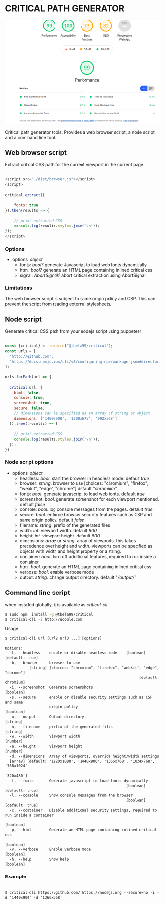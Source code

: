 # CRITICAL PATH GENERATOR

![screenshot](https://raw.githubusercontent.com/tbela99/critical/master/screenshot.png)

Critical path generator tools. Provides a web browser script, a node script and a command line tool.

## Web browser script

Extract critical CSS path for the current viewport in the current page.
```javascript

<script src="./dist/browser.js"></script>
<script>
    
critical.extract({
   
    fonts: true
}).then(results => {
    
    // print extracted CSS
    console.log(results.styles.join('\n'));
});
</script>
```

### Options

- options: _object_
  - fonts: _bool?_ generate Javascript to load web fonts dynamically
  - html: _bool?_ generate an HTML page containing inlined critical css
  - signal: _AbortSignal?_ abort critical extraction using AbortSignal

### Limitations

The web browser script is subject to same origin policy and CSP. 
This can prevent the script from reading external stylesheets.

## Node script

Generate critical CSS path from your nodejs script using puppeteer

```javascript

const {critical} =  require("@tbela99/critical");
const urls = [
  'http://github.com',
  'https://docs.npmjs.com/cli/v8/configuring-npm/package-json#directories'
];

urls.forEach(url => {

  critical(url, {
    html: false,
    console: true,
    screenshot: true,
    secure: false,
    // dimensions can be specified as an array of string or object
    dimensions: ['1400x900', '1200x675', '992x558']
  }).then((results) => {

    // print extracted CSS
    console.log(results.styles.join('\n'));
  });
})

```

### Node script options

- options: _object_
  - headless: _bool_. start the browser in headless mode. default _true_
  - browser: _string_. browser to use [choices: "chromium", "firefox", "webkit", "edge", "chrome"]
    default _"chromium"_
  - fonts: _bool_. generate javascript to load web fonts. default _true_
  - screenshot: _bool_. generate screenshot for each viewport mentioned. default _false_
  - console: _bool_. log console messages from the pages. default _true_
  - secure: _bool_. enforce browser security features such as CSP and same origin policy. default _false_
  - filename: _string_. prefix of the generated files
  - width: _int_. viewport width. default _800_
  - height: _int_. viewport height. default _600_
  - dimensions: _array_ or _string_. array of viewports. this takes precedence over height and width. viewports can be specified as objects with width and height property or a string.
  - container: _bool_. turn off additional features, required to run inside a container
  - html: _bool_. generate an HTML page containing inlined critical css
  - verbose: _bool_. enable verbose mode
  - output: _string_. change output directory. default _'./output/'_

## Command line script

when installed globally, it is available as _critical-cli_

```bash
$ sudo npm  install -g @tbela99/critical
$ critical-cli -i http://google.com
```

Usage

```shell
$ critical-cli url [url2 url3 ...] [options]

Options:
  -t, --headless    enable or disable headless mode    [boolean] [default: true]
  -b, --browser     browser to use
           [string] [choices: "chromium", "firefox", "webkit", "edge", "chrome"]
                                                             [default: chromium]
  -i, --screenshot  Generate screenshots                               [boolean]
  -s, --secure      enable or disable security settings such as CSP and same
                    origin policy                                      [boolean]
  -o, --output      Output directory                                    [string]
  -n, --filename    prefix of the generated files                       [string]
  -w, --width       Viewport width                                      [number]
  -a, --height      Viewport height                                     [number]
  -d, --dimensions  Array of viewports, override height/width settings
  [array] [default: '1920x1080', '1440x900', '1366x768', '1024x768', '768x1024',
                                                                      '320x480']
  -f, --fonts       Generate javascript to load fonts dynamically
                                                       [boolean] [default: true]
  -l, --console     Show console messages from the browser
                                                       [boolean] [default: true]
  -c, --container   Disable additional security settings, required to run inside a container
                                                                       [boolean]
  -p, --html        Generate an HTML page containing inlined critical css
                                                                       [boolean]  
  -v, --verbose     Enable verbose mode                                       [boolean]
  -h, --help        Show help                                          [boolean]

```

### Example

```shell

$ critical-cli https://github.com/ https://nodejs.org --secure=no -i -d '1440x900' -d '1366x768'
```
